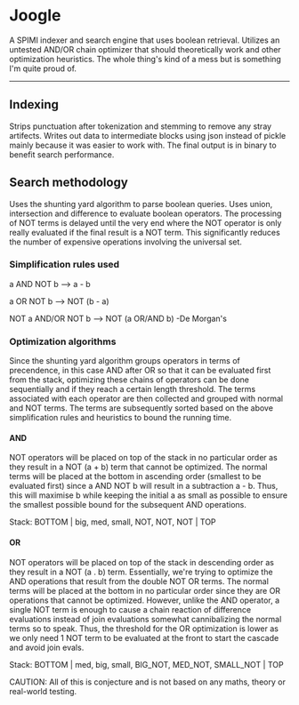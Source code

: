 # Joogle

A SPIMI indexer and search engine that uses boolean retrieval. Utilizes an untested AND/OR chain optimizer that should theoretically work and other optimization heuristics. The whole thing's kind of a mess but is something I'm quite proud of.

---

## Indexing

Strips punctuation after tokenization and stemming to remove any stray artifects. Writes out data to intermediate blocks using json instead of pickle mainly because it was easier to work with. The final output is in binary to benefit search performance.


## Search methodology

Uses the shunting yard algorithm to parse boolean queries. Uses union, intersection and difference to evaluate boolean operators. The processing of NOT terms is delayed until the very end where the NOT operator is only really evaluated if the final result is a NOT term. This significantly reduces the number of expensive operations involving the universal set.

### Simplification rules used

a AND NOT b --> a - b

a OR NOT b --> NOT (b - a)

NOT a AND/OR NOT b --> NOT (a OR/AND b)   -De Morgan's

### Optimization algorithms
Since the shunting yard algorithm groups operators in terms of precendence, in this case AND after OR so that it can be evaluated first from the stack, optimizing these chains of operators can be done sequentially and if they reach a certain length threshold. The terms associated with each operator are then collected and grouped with normal and NOT terms. The terms are subsequently sorted based on the above simplification rules and heuristics to bound the running time.

#### AND
NOT operators will be placed on top of the stack in no particular order as they result in a NOT (a + b) term that cannot be optimized. The normal terms will be placed at the bottom in ascending order (smallest to be evaluated first) since a AND NOT b will result in a subtraction a - b. Thus, this will maximise b while keeping the initial a as small as possible to ensure the smallest possible bound for the subsequent AND operations.

Stack:
BOTTOM | big, med, small, NOT, NOT, NOT | TOP

#### OR
NOT operators will be placed on top of the stack in descending order as they result in a NOT (a . b) term. Essentially, we're trying to optimize the AND operations that result from the double NOT OR terms. The normal terms will be placed at the bottom in no particular order since they are OR operations that cannot be optimized. However, unlike the AND operator, a single NOT term is enough to cause a chain reaction of difference evaluations instead of join evaluations somewhat cannibalizing the normal terms so to speak. Thus, the threshold for the OR optimization is lower as we only need 1 NOT term to be evaluated at the front to start the cascade and avoid join evals.

Stack:
BOTTOM | med, big, small, BIG_NOT, MED_NOT, SMALL_NOT | TOP



CAUTION: All of this is conjecture and is not based on any maths, theory or real-world testing.
